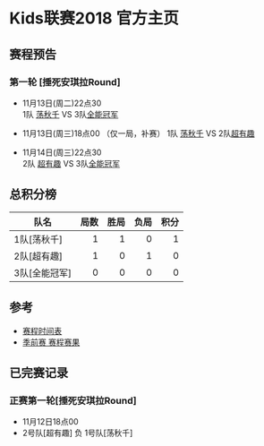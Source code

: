 # Kids联赛2018 官方主页


## 赛程预告
### 第一轮 [捶死安琪拉Round]
 
 - 11月13日(周二)22点30    
 1队 [荡秋千](team1.md) VS  3队[全能冠军](team3.md)

 - 11月13日(周三)18点00 （仅一局，补赛）
 1队 [荡秋千](team1.md) VS  2队[超有趣](team32.md)

 - 11月14日(周三)22点30    
 2队 [超有趣](team2.md) VS  3队[全能冠军](team3.md)


## 总积分榜

| 队名         | 局数 | 胜局 | 负局 |  积分 |
|-------------| --: | --: | --: | --: |
| 1队[荡秋千]   | 1  | 1  | 0 | 1 |
| 2队[超有趣]   | 1  | 0  | 1 | 0 |
| 3队[全能冠军] | 0  | 0  | 0 | 0 |


## 参考
- [赛程时间表](schedule.md)
- [季前赛 赛程赛果](score.md)

## 已完赛记录
### 正赛第一轮[捶死安琪拉Round]
- 11月12日18点00    
- 2号队[超有趣]  负  1号队[荡秋千] 





